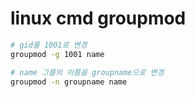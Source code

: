 # linux cmd groupmod

```sh
# gid를 1001로 변경
groupmod -g 1001 name

# name 그룹의 이름을 groupname으로 변경
groupmod -n groupname name
```
